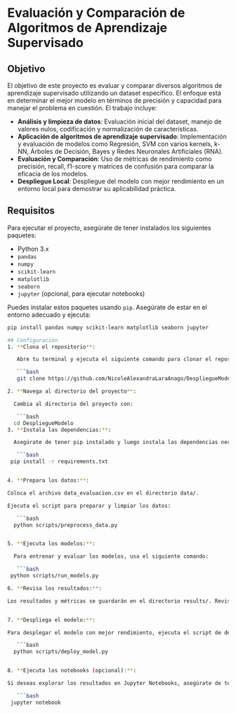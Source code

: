 # Evaluación y Comparación de Algoritmos de Aprendizaje Supervisado

## Objetivo

El objetivo de este proyecto es evaluar y comparar diversos algoritmos de aprendizaje supervisado utilizando un dataset específico. El enfoque está en determinar el mejor modelo en términos de precisión y capacidad para manejar el problema en cuestión. El trabajo incluye:

- **Análisis y limpieza de datos**: Evaluación inicial del dataset, manejo de valores nulos, codificación y normalización de características.
- **Aplicación de algoritmos de aprendizaje supervisado**: Implementación y evaluación de modelos como Regresión, SVM con varios kernels, k-NN, Árboles de Decisión, Bayes y Redes Neuronales Artificiales (RNA).
- **Evaluación y Comparación**: Uso de métricas de rendimiento como precisión, recall, f1-score y matrices de confusión para comparar la eficacia de los modelos.
- **Despliegue Local**: Despliegue del modelo con mejor rendimiento en un entorno local para demostrar su aplicabilidad práctica.

## Requisitos

Para ejecutar el proyecto, asegúrate de tener instalados los siguientes paquetes:

- Python 3.x
- `pandas`
- `numpy`
- `scikit-learn`
- `matplotlib`
- `seaborn`
- `jupyter` (opcional, para ejecutar notebooks)

Puedes instalar estos paquetes usando `pip`. Asegúrate de estar en el entorno adecuado y ejecuta:

```bash
pip install pandas numpy scikit-learn matplotlib seaborn jupyter

## Configuración
1. **Clona el repositorio**:

   Abre tu terminal y ejecuta el siguiente comando para clonar el repositorio:

   ```bash
   git clone https://github.com/NicoleAlexandraLaraAnago/DespliegueModelo.git

2. **Navega al directorio del proyecto**:

  Cambia al directorio del proyecto con:

   ```bash
  cd DespliegueModelo
3. **Instala las dependencias:**:

  Asegúrate de tener pip instalado y luego instala las dependencias necesarias con:

   ```bash
 pip install -r requirements.txt


4. **Prepara los datos:**:

Coloca el archivo data_evaluacion.csv en el directorio data/.

Ejecuta el script para preparar y limpiar los datos:

   ```bash
  python scripts/preprocess_data.py


5. **Ejecuta los modelos:**:

  Para entrenar y evaluar los modelos, usa el siguiente comando:

   ```bash
 python scripts/run_models.py

6. **Revisa los resultados:**:

Los resultados y métricas se guardarán en el directorio results/. Revisa estos archivos para comparar el desempeño de los modelos.


7. **Despliega el modelo:**:

Para desplegar el modelo con mejor rendimiento, ejecuta el script de despliegue:

   ```bash
  python scripts/deploy_model.py


8. **Ejecuta los notebooks (opcional):**:

Si deseas explorar los resultados en Jupyter Notebooks, asegúrate de tener Jupyter instalado y luego corre:

   ```bash
 jupyter notebook























